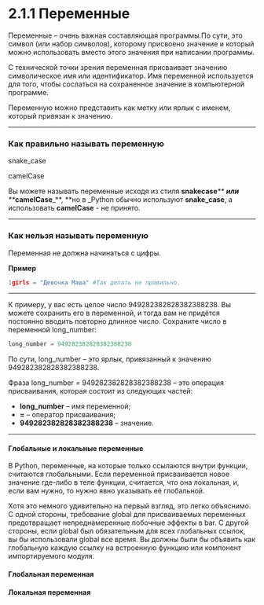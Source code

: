 # 2.1.1 Переменные

Переменные – очень важная составляющая программы.По сути, это символ \(или набор символов\), которому присвоено значение и который можно использовать вместо этого значения при написании программы.

С технической точки зрения переменная присваивает значению символическое имя или идентификатор. Имя переменной используется для того, чтобы сослаться на сохраненное значение в компьютерной программе.

Переменную можно представить как метку или ярлык с именем, который привязан к значению.

---

### **Как правильно называть переменную**

snake\_case

camelCase

Вы можете называть переменные исходя из стиля **snakecase**_** **_или_** **_**camelCase**\_**, **но в \_Python обычно используют **snake\_case**, а использовать **camelCase** - не принято.

---

### Как нельзя называть переменную

Переменная не должна начинаться с цифры.

**Пример**

```py
1girls = "Девочка Маша" #Так делать не правильно.
```

---

К примеру, у вас есть целое число 949282382828382388238. Вы можете сохранить его в переменной, и тогда вам не придётся постоянно вводить повторно длинное число. Сохраните число в переменной long\_number:

```py
long_number = 949282382828382388238 
```

По сути, long\_number – это ярлык, привязанный к значению 949282382828382388238.

Фраза long\_number = 949282382828382388238 – это операция присваивания, которая состоит из следующих частей:

* **long\_number** – имя переменной;
* **=** – оператор присваивания;
* **949282382828382388238** – значение.

---

#### Глобальные и локальные переменные

В Python, переменные, на которые только ссылаются внутри функции, считаются глобальными. Если переменной присваивается новое значение где-либо в теле функции, считается, что она локальная, и, если вам нужно, то нужно явно указывать её глобальной.

Хотя это немного удивительно на первый взгляд, это легко объяснимо. С одной стороны, требование global для присваиваемых переменных предотвращает непреднамеренные побочные эффекты в bar. С другой стороны, если global был обязательным для всех глобальных ссылок, вы бы использовали global все время. Вы должны были бы объявить как глобальную каждую ссылку на встроенную функцию или компонент импортируемого модуля.

#### Глобальная переменная

#### Локальная переменная



